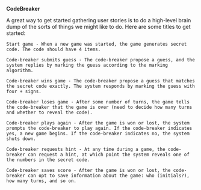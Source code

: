 <b>CodeBreaker  </b>

A great way to get started gathering user stories is to do a high-level brain dump of the sorts of things we might like to do. Here are some titles to get started:

    Start game - When a new game was started, the game generates secret code. The code should have 4 items.

    Code-breaker submits guess - The code-breaker propose a guess, and the system replies by marking the guess according to the marking algorithm.

    Code-breaker wins game - The code-breaker propose a guess that matches the secret code exactly. The system responds by marking the guess with four + signs.

    Code-breaker loses game - After some number of turns, the game tells the code-breaker that the game is over (need to decide how many turns and whether to reveal the code).

    Code-breaker plays again - After the game is won or lost, the system prompts the code-breaker to play again. If the code-breaker indicates yes, a new game begins. If the code-breaker indicates no, the system shuts down.

    Code-breaker requests hint - At any time during a game, the code-breaker can request a hint, at which point the system reveals one of the numbers in the secret code.

    Code-breaker saves score - After the game is won or lost, the code-breaker can opt to save information about the game: who (initials?), how many turns, and so on.
